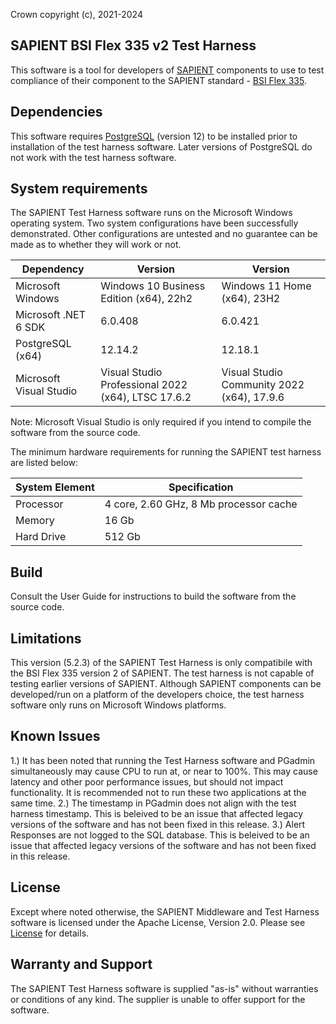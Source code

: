Crown copyright (c), 2021-2024

## SAPIENT BSI Flex 335 v2 Test Harness
This software is a tool for developers of [SAPIENT](https://www.gov.uk/guidance/sapient-autonomous-sensor-system) 
components to use to test compliance of their component to the SAPIENT standard - [BSI Flex 335](https://knowledge.bsigroup.com/products/bsi-flex-335-v2-0-2023-sapient-network-of-autonomous-sensors-and-effectors-interface-control-document-specification-specification?version=standard).

## Dependencies
This software requires [PostgreSQL](https://www.postgresql.org/) (version 12) to be installed prior 
to installation of the test harness software. Later versions of PostgreSQL do not work with the
test harness software.

## System requirements
The SAPIENT Test Harness software runs on the Microsoft Windows operating system. Two system 
configurations have been successfully demonstrated. Other configurations are untested and no
guarantee can be made as to whether they will work or not.

| Dependency | Version | Version |
|------------|---------|---------|
| Microsoft Windows | Windows 10 Business Edition (x64), 22h2 | Windows 11 Home (x64), 23H2 |
| Microsoft .NET 6 SDK | 6.0.408 | 6.0.421 |
| PostgreSQL (x64) | 12.14.2 | 12.18.1 |
| Microsoft Visual Studio | Visual Studio Professional 2022 (x64), LTSC 17.6.2 | Visual Studio Community 2022 (x64), 17.9.6 |

Note: Microsoft Visual Studio is only required if you intend to compile the software from the 
source code.

The minimum hardware requirements for running the SAPIENT test harness are listed below:

| System Element | Specification |
|----------------|---------------|
| Processor | 4 core, 2.60 GHz, 8 Mb processor cache |
| Memory | 16 Gb |
| Hard Drive | 512 Gb |

## Build
Consult the User Guide for instructions to build the software from the source code.

## Limitations
This version (5.2.3) of the SAPIENT Test Harness is only compatibile with the BSI Flex 335 version 2 
of SAPIENT. The test harness is not capable of testing earlier versions of SAPIENT. Although SAPIENT
components can be developed/run on a platform of the developers choice, the test harness software
only runs on Microsoft Windows platforms.

## Known Issues
1.) It has been noted that running the Test Harness software and PGadmin simultaneously may cause
CPU to run at, or near to 100%. This may cause latency and other poor performance issues, but 
should not impact functionality. It is recommended not to run these two applications at the same 
time.
2.) The timestamp in PGadmin does not align with the test harness timestamp. This is beleived to 
be an issue that affected legacy versions of the software and has not been fixed in this release.
3.) Alert Responses are not logged to the SQL database. This is beleived to be an issue that 
affected legacy versions of the software and has not been fixed in this release.

## License
Except where noted otherwise, the SAPIENT Middleware and Test Harness software is licensed under the Apache License, Version 2.0. Please see [License](LICENSE.txt) for details.

## Warranty and Support
The SAPIENT Test Harness software is supplied "as-is" without warranties or conditions of any kind.
The supplier is unable to offer support for the software.

